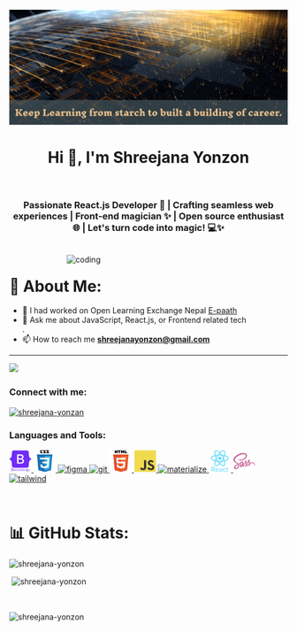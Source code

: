 ![logo](https://github.com/shreejana-yonzon/shreejana-yonzon/blob/main/gitHub_banner.png)
<h1 align="center">Hi 👋, I'm Shreejana Yonzon</h1> <br>
<h3 align="center">Passionate React.js Developer 🚀 | Crafting seamless web experiences | Front-end magician ✨ | Open source enthusiast 🌐 | Let's turn code into magic! 💻✨</h3> <br>
<img align="right" alt="coding" width="400" src="https://media.tenor.com/QVC1Nmb9TwUAAAAi/coding.gif" alt="shreejana-yonzon" />

# 💫 About Me:
- 🔭 I had worked on Open Learning Exchange Nepal [E-paath](https://epaath.olenepal.org/)<br>
- 💬 Ask me about JavaScript, React.js, or Frontend related tech<br>.
- 📫 How to reach me **shreejanayonzon@gmail.com**<br>
---
[![](https://visitcount.itsvg.in/api?id=shreejana-yonzon&icon=8&color=0)](https://visitcount.itsvg.in) <br>
<h3 align="left">Connect with me:</h3>
<p align="left">
<a href="https://linkedin.com/in/shreejana-yonzan" target="blank"><img align="center" src="https://raw.githubusercontent.com/rahuldkjain/github-profile-readme-generator/master/src/images/icons/Social/linked-in-alt.svg" alt="shreejana-yonzan" height="30" width="40" /></a> <br>

<h3 align="left">Languages and Tools:</h3>
<p align="left"> <a href="https://getbootstrap.com" target="_blank" rel="noreferrer"> <img src="https://raw.githubusercontent.com/devicons/devicon/master/icons/bootstrap/bootstrap-plain-wordmark.svg" alt="bootstrap" width="40" height="40"/> </a>  <a href="https://www.w3schools.com/css/" target="_blank" rel="noreferrer"> <img src="https://raw.githubusercontent.com/devicons/devicon/master/icons/css3/css3-original-wordmark.svg" alt="css3" width="40" height="40"/> </a> <a href="https://www.figma.com/" target="_blank" rel="noreferrer"> <img src="https://www.vectorlogo.zone/logos/figma/figma-icon.svg" alt="figma" width="40" height="40"/> </a> <a href="https://git-scm.com/" target="_blank" rel="noreferrer"> <img src="https://www.vectorlogo.zone/logos/git-scm/git-scm-icon.svg" alt="git" width="40" height="40"/> </a> <a href="https://www.w3.org/html/" target="_blank" rel="noreferrer"> <img src="https://raw.githubusercontent.com/devicons/devicon/master/icons/html5/html5-original-wordmark.svg" alt="html5" width="40" height="40"/> </a> <a href="https://developer.mozilla.org/en-US/docs/Web/JavaScript" target="_blank" rel="noreferrer"> <img src="https://raw.githubusercontent.com/devicons/devicon/master/icons/javascript/javascript-original.svg" alt="javascript" width="40" height="40"/> </a> <a href="https://materializecss.com/" target="_blank" rel="noreferrer"> <img src="https://raw.githubusercontent.com/prplx/svg-logos/5585531d45d294869c4eaab4d7cf2e9c167710a9/svg/materialize.svg" alt="materialize" width="40" height="40"/> </a> <a href="https://reactjs.org/" target="_blank" rel="noreferrer"> <img src="https://raw.githubusercontent.com/devicons/devicon/master/icons/react/react-original-wordmark.svg" alt="react" width="40" height="40"/> </a> <a href="https://sass-lang.com" target="_blank" rel="noreferrer"> <img src="https://raw.githubusercontent.com/devicons/devicon/master/icons/sass/sass-original.svg" alt="sass" width="40" height="40"/> </a> <a href="https://tailwindcss.com/" target="_blank" rel="noreferrer"> <img src="https://www.vectorlogo.zone/logos/tailwindcss/tailwindcss-icon.svg" alt="tailwind" width="40" height="40"/> </a> </p> <br>

# 📊 GitHub Stats:
<p><img align="left" src="https://github-readme-stats.vercel.app/api/top-langs?username=shreejana-yonzon&theme=dark&hide_border=false&include_all_commits=true&count_private=true" alt="shreejana-yonzon" /></p> <br/>

<p>&nbsp;<img align="center" src="https://github-readme-stats.vercel.app/api?username=shreejana-yonzon&theme=dark&hide_border=false&include_all_commits=true&count_private=true&layout=compact" alt="shreejana-yonzon" /></p> <br/>

<p><img align="center" src="https://github-readme-streak-stats.herokuapp.com/?user=shreejana-yonzon&theme=dark&hide_border=false" alt="shreejana-yonzon" /></p><br/>
